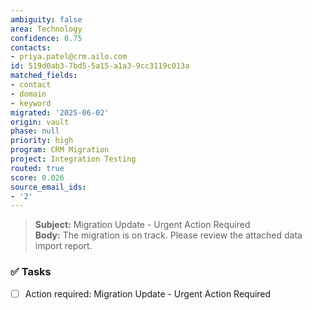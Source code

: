 ```yaml
---
ambiguity: false
area: Technology
confidence: 0.75
contacts:
- priya.patel@crm.ailo.com
id: 519d0ab3-7bd5-5a15-a1a3-9cc3119c013a
matched_fields:
- contact
- domain
- keyword
migrated: '2025-06-02'
origin: vault
phase: null
priority: high
program: CRM Migration
project: Integration Testing
routed: true
score: 0.026
source_email_ids:
- '2'
---
```


> **Subject:** Migration Update - Urgent Action Required  
> **Body:** The migration is on track. Please review the attached data import report.

### ✅ Tasks
- [ ] Action required: Migration Update - Urgent Action Required